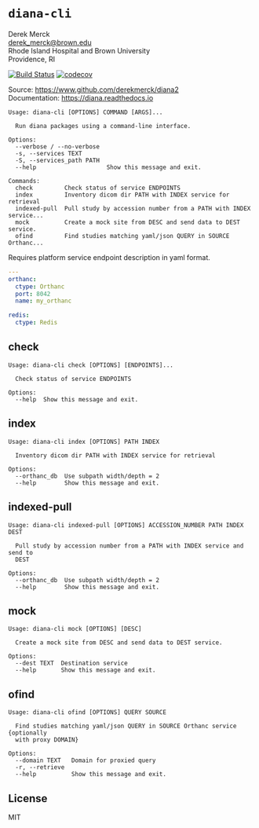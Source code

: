 
`diana-cli`
==================

Derek Merck  
<derek_merck@brown.edu>  
Rhode Island Hospital and Brown University  
Providence, RI  

[![Build Status](https://travis-ci.org/derekmerck/diana2.svg?branch=master)](https://travis-ci.org/derekmerck/diana2)
[![codecov](https://codecov.io/gh/derekmerck/diana2/branch/master/graph/badge.svg)](https://codecov.io/gh/derekmerck/diana2)

Source: <https://www.github.com/derekmerck/diana2>  
Documentation: <https://diana.readthedocs.io>

```
Usage: diana-cli [OPTIONS] COMMAND [ARGS]...

  Run diana packages using a command-line interface.

Options:
  --verbose / --no-verbose
  -s, --services TEXT
  -S, --services_path PATH
  --help                    Show this message and exit.

Commands:
  check         Check status of service ENDPOINTS
  index         Inventory dicom dir PATH with INDEX service for retrieval
  indexed-pull  Pull study by accession number from a PATH with INDEX service...
  mock          Create a mock site from DESC and send data to DEST service.
  ofind         Find studies matching yaml/json QUERY in SOURCE Orthanc...
```

Requires platform service endpoint description in yaml format.

```yaml
---
orthanc:
  ctype: Orthanc
  port: 8042
  name: my_orthanc

redis:
  ctype: Redis
```
## check

```
Usage: diana-cli check [OPTIONS] [ENDPOINTS]...

  Check status of service ENDPOINTS

Options:
  --help  Show this message and exit.
```
## index

```
Usage: diana-cli index [OPTIONS] PATH INDEX

  Inventory dicom dir PATH with INDEX service for retrieval

Options:
  --orthanc_db  Use subpath width/depth = 2
  --help        Show this message and exit.
```
## indexed-pull

```
Usage: diana-cli indexed-pull [OPTIONS] ACCESSION_NUMBER PATH INDEX DEST

  Pull study by accession number from a PATH with INDEX service and send to
  DEST

Options:
  --orthanc_db  Use subpath width/depth = 2
  --help        Show this message and exit.
```
## mock

```
Usage: diana-cli mock [OPTIONS] [DESC]

  Create a mock site from DESC and send data to DEST service.

Options:
  --dest TEXT  Destination service
  --help       Show this message and exit.
```
## ofind

```
Usage: diana-cli ofind [OPTIONS] QUERY SOURCE

  Find studies matching yaml/json QUERY in SOURCE Orthanc service {optionally
  with proxy DOMAIN}

Options:
  --domain TEXT   Domain for proxied query
  -r, --retrieve
  --help          Show this message and exit.
```


License
-------------

MIT

